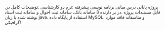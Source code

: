 .پروژه پایانی درس مبانی برنامه نویسی پیشرفته ؛ترم دو کارشناسی
.توضیحات کامل در فایل مستندات پروژه
.در بر دارنده 3 سامانه بانک، سامانه ثبت احوال و سامانه ثبت اسناد
نوشته شده با زبان java.
استفاده از پایگاه داده MySQL.
و متاسفانه فاقد موارد گرافیکی!
